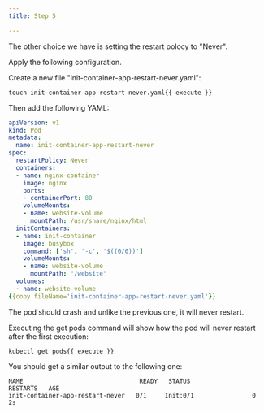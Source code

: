 ```yaml
---
title: Step 5

---
```

<!--failure policy 2/2 -->

The other choice we have is setting the restart polocy to "Never".

Apply the following configuration.

Create a new file "init-container-app-restart-never.yaml":

```
touch init-container-app-restart-never.yaml{{ execute }}
```

Then add the following YAML:

```yaml
apiVersion: v1
kind: Pod
metadata:
  name: init-container-app-restart-never
spec:
  restartPolicy: Never
  containers:
  - name: nginx-container
    image: nginx
    ports:
    - containerPort: 80
    volumeMounts:
    - name: website-volume
      mountPath: /usr/share/nginx/html
  initContainers:
  - name: init-container
    image: busybox
    command: ['sh', '-c', '$((0/0))']
    volumeMounts:
    - name: website-volume
      mountPath: "/website"
  volumes:
  - name: website-volume
{{copy fileName='init-container-app-restart-never.yaml'}}
```  

The pod should crash and unlike the previous one, it will never restart.

Executing the get pods command will show how the pod will never restart after the first execution:

```
kubectl get pods{{ execute }}
```

You should get a similar outout to the following one:

```
NAME                                READY   STATUS                  RESTARTS   AGE
init-container-app-restart-never   0/1     Init:0/1                0          2s
```